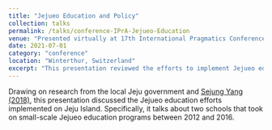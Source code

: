 ```yaml
---
title: "Jejueo Education and Policy"
collection: talks
permalink: /talks/conference-IPrA-Jejueo-Education
venue: "Presented virtually at 17th International Pragmatics Conference (IPC) of the International Pragmatics Association (IPrA). School of Applied Linguistics"
date: 2021-07-01
category: "conference"
location: "Winterthur, Switzerland"
excerpt: "This presentation reviewed the efforts to implement Jejueo education programs in schools on Jeju Island." 
---
```


Drawing on research from the local Jeju government and [Sejung Yang (2018)](https://scholarspace.manoa.hawaii.edu/bitstreams/6e6239da-44df-4d10-9664-111dbcbc3479/download), this presentation discussed the Jejueo education efforts implemented on Jeju Island. Specifically, it talks about two schools that took on small-scale Jejueo education programs between 2012 and 2016.